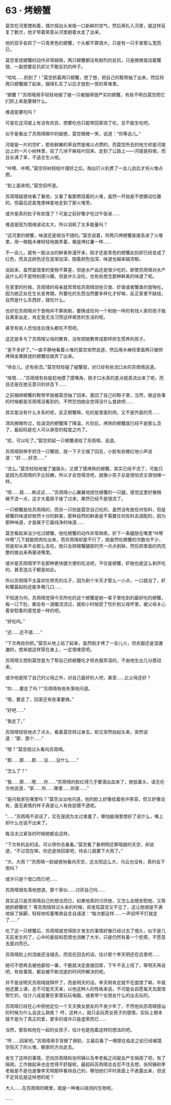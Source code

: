 # 63 · 烤螃蟹

莫空在河里搅和着，偶尔探出头来吸一口新鲜的空气，然后再扎入河里，就这样反复了数次，他才带着笑意从河里趟着水走了出来。

他的双手各抓了一只青黑色的螃蟹，个头都不算很大，只是有一只手掌那么宽而已。

莫空拿捏螃蟹的动作非常娴熟，两只螃蟹都没有剧烈的反抗，只是微微晃动着蟹钳，一副想要反抗却又不敢反抗的样子。

“哈哈……抓到了！”莫空抓着两只螃蟹，想了想，把自己的鞋带抽了出来，然后将两只螃蟹捆了起来，捆得扎实了以后才放到一旁的草堆里。

“螃蟹？”苏雨晴用手轻轻地拨了拨一只被捆得很严实的螃蟹，有些不明白莫空把它们抓上来是要做什么。

难道是要吃吗？

可是在这河堤上有没有炊具，想要吃也只能带回家烧了吃，总不能生吃吧。

似乎是看出了苏雨晴眼中的疑惑，莫空微微一笑，说道：“你等会儿。”

河堤是一片的空旷，那些鲜嫩的草自然是难以点燃的，而莫空所去的地方却是河堤边上的一片小树林里，拾了几块干柴枯叶回来，走到了公路上——河堤是斜坡，而且长满了草，不适合生火呢。

“咔嚓、咔嚓。”莫空将树枝枯叶摆好之后，掏出打火机费了一会儿劲后才将火堆点燃。

“到上面来吧。”莫空招呼道。

苏雨晴疑惑地看了看他，又看了看那燃烧着的火堆，虽然一开始是不想挪动位置的，但最后还是鬼使神差地走到了那火堆旁。

或许是真的肚子有些饿了？可是之前好像才吃过午饭诶……

难道是因为情绪波动太大，所以消耗了太多能量吗？

“这河里的螃蟹，味道还是相当不错的。”莫空说着，将两只烤螃蟹直接丢进了火堆里，用一根粗木棒轻轻地拨弄着，像是烤红薯一样……

不一会儿，就有一股淡淡的鲜香弥漫开来，刚才还是青色的螃蟹此刻却已经变成了红色，而且这颜色还在逐渐加深，随着颜色加深，味道也越来越浓郁。

说起来，虽然面馆里的食物不算差，但是水产品还是很少吃的，即使苏雨晴对水产品什么的不是特别感兴趣，但是许久没吃，也有些想念那种鲜美的味道了呢。

在家里的时候，苏雨晴的母亲就常常给苏雨晴烧些贝类、虾类或者蟹类的食物吃，因为她正处在生长发育期，所要吃的东西当然要多样化才好嘛，反正家里不缺钱，自然是什么东西好，就吃什么。

也好在苏雨晴对于食物并不算挑剔，要换成任何一个和她一样的有钱人家的孩子独自离家出走，肯定是无法习惯这样艰苦的生活的呢。

甚至有些人恐怕连白馒头都吃不惯吧。

这还是多亏了苏雨晴父母的教育，没有把她教育成那样娇生惯养的孩子。

“差不多好了。”一直平静地看着火堆的莫空突然说道，然后用木棒将里面两只被烘烤得金黄酥透的螃蟹给拨弄了出来。

“待会儿，还有些烫。”莫空轻轻碰了碰蟹钳，对已经有些流口水的苏雨晴说道。

“咳嗯……”苏雨晴有些尴尬地摸了摸嘴角，刚才口水真的差点就真流出来了呢，而且还是在她无意识的状态下……

之前捆绑螃蟹的鞋带早就被莫空抽了回来，塞回了自己的鞋子里，当然，做这些事的时候都是苏雨晴没看到的，不然恐怕她会觉得没什么食欲吧……

其实是没有什么关系的呢，反正螃蟹嘛，吃的是里面的肉，又不是外面的壳……

清风微微吹过，给滚烫的螃蟹降了降温，片刻后，烤熟的螃蟹就已经不是那么烫了，最起码是在人可以承受的程度之内了。

“给，可以吃了。”莫空抓起一只螃蟹递给了苏雨晴，说道。

苏雨晴刚伸手抓住一只蟹钳，就一下子又缩了回去，小脸有些微红地小声说道：“好……好烫……”

“烫么。”莫空轻轻地皱了皱眉头，又摸了摸烤熟的螃蟹，其实已经不烫了，可能只是因为苏雨晴的手比较嫩，所以才会觉得烫吧，就像小孩子总是很怕烫又很怕辣一样。

“唔……我……再试试……”苏雨晴小心翼翼地捏住螃蟹的一只腿，感觉这里好像稍微不烫一点，这才大着胆子接了过来，果然已经不是很烫了。

一只螃蟹是给苏雨晴的，而另一只则是莫空自己吃的，虽然没有放任何佐料，但是螃蟹的味道却依然十分的鲜美，那种自然的鲜香是不需要任何佐料去调配的，因为那种味道，才是属于它最纯净的味道……

莫空看起来没少吃过螃蟹，他吃螃蟹的动作非常熟练，折下一条腿放在嘴里“咔嚓咔嚓”几下就能把肉吃出来，而苏雨晴却是不行了，她虽然吃螃蟹的次数也不少，但是却从来不会那么去吃，她只会把螃蟹腿部的壳一点点剥掉，然后把里面的肉完整的拨出来再塞进嘴里。

或许是苏雨晴学不会那种更快捷方便的吃法吧，不仅是螃蟹，虾她也是这么剥开吃的，甚至连瓜子都是如此。

所以苏雨晴不太喜欢吃带壳的瓜子，因为剥个半天才那么一小点，一口就没了，虾和蟹最起码还能多嚼几口……

不知道为何，苏雨晴觉得今天所吃的这个螃蟹是她一辈子里吃到的最好吃的螃蟹，每一口下肚，都会有一道暖流流过，就和小时候受了伤扑到父母怀里，被父母关心着安慰着的感觉是一样的吧。

“好吃吗。”

“还……还不错……”

“下次再给你抓。”莫空从地上站了起来，虽然刚才烤了一会儿火，但衣服还是湿漉漉的，想来就这样穿在身上，一定很难受吧。

苏雨晴又想到莫空是为了帮自己抓螃蟹吃才把衣服弄湿的，不由地生出几分感动来。

或许他是除了自己的父母之外，对自己最好的人吧，甚至……比父母还好？

“你……要走了吗？”苏雨晴有些失落地问道。

“嗯，要走了，回家还有些事要做。”

“好吧……”

“我走了。”

苏雨晴轻轻地点了点头，看着莫空转过身去，却又突然抬起头来，突然说道：“那、那个……”

“嗯？”莫空扭过头看向苏雨晴。

“那……那……那……没……没什么……”

“怎么了？”

“我……那……嗯……你……”苏雨晴的脸红得几乎要滴出血来了，她低着头，语无伦次地说道，“家……你……哪里……你家……”

“是问我家在哪里吗？”莫空淡淡地问道，他的脸上好像挂着些许笑容，但又好像没有，面无表情的样子真是让人有些捉摸不透呢。

“……”苏雨晴不说话了，实在是因为太过害羞了，哪怕脑海里想好了说什么，嘴上却什么也说不出来了。

每当太过紧张的时候她都会这样。

“下次有机会的话，可以带你去看看。”莫空看了看明明还算晴朗的天空，却说道，“不过现在嘛，你还是快回家吧，待会儿就要下大雨了。”

“大、大雨？”苏雨晴一脸疑惑地看向天空，这太阳这么大，乌云也没有，真的会下雨吗？

或许只是个借口而已吧……

苏雨晴很失落地想道，那个家伙……讨厌自己吗……

其实这只是苏雨晴自己的想法而已，如果他真的讨厌她，又怎么会既安慰她，又帮她抓螃蟹呢？
等苏雨晴转过头来的时候，却发现莫空又不见了，这让她很是不满地跺了跺脚，轻轻地咬着嘴唇自言自语道：“每次都这样……一声招呼不打就走了……”

吃了这一只螃蟹后，苏雨晴就觉得刚才发生的事情好像已经过去了很久，似乎是几天前发生的了，心中的委屈和怨恨也消散了大半，只是仍然有着一个疙瘩，不愿意去面对而已。

苏雨晴脸上的泪痕还没褪去，而现在回去的话，估计那个李天明还在店里吧……

她可不想再去被他鄙视一番，干脆就决定直接回家，下午不去上班了，等明天再说吧，有些事情，都会被不断流逝的时间所解决的呢。

并不是说明天苏雨晴就释怀了，而是明天的话，李天明肯定就不在面馆了嘛，毕竟他还要上课，总不可能天天来，以他这种人的性格来说，不可能会自愿每天去面馆帮忙的，估计八成是要在家里玩玩电脑，或者带个女朋友什么的出去玩的。

苏雨晴已经在心中把他定位一个天天换女朋友的不良少年了，不然他向苏雨晴搭讪的时候为什么会这么熟练？
哼，这种人，就只会玩弄女孩子的感情，实际上根本就不是为了真正的爱，更多的或许只是虚荣而已……

当然，那些和他在一起的女孩子，估计也是抱着这样的想法的吧。

“呼……回家吧。”苏雨晴用手背擦了擦脸，又最后看了一眼那在临走之前已经被莫空捣灭了的火堆，朝家的方向走去。

发生了这样的事情，恐怕苏雨晴和张阿姨以及李老板之间就会产生隔阂了吧，有了隔阂，工作做起来也会觉得不舒服呢，最起码苏雨晴总会忍不住去想，张阿姨和李老板是不是也是像李天明那样看待自己的，哪怕他们平时表面上不表露出来，但说不定背后是这样想的呢？

大人……在苏雨晴的眼里，就是一种难以揣测的生物呢。

……

